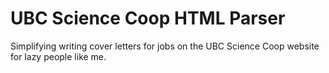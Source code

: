 # UBC Science Coop HTML Parser

Simplifying writing cover letters for jobs on the UBC Science Coop website for lazy people like me.
